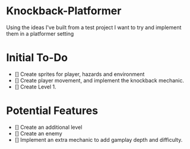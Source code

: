# Knockback-Platformer
Using the ideas I've built from a test project I want to try and implement them in a platformer setting

# Initial To-Do
- [] Create sprites for player, hazards and environment
- [] Create player movement, and implement the knockback mechanic.
- [] Create Level 1.

# Potential Features
- [] Create an additional level
- [] Create an enemy
- [] Implement an extra mechanic to add gamplay depth and difficulty.
